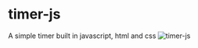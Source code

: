 # timer-js
A simple timer built in javascript, html and css
![timer-js](https://user-images.githubusercontent.com/65349948/190171121-e191554f-a25f-42e4-a54b-e4a11a516ce2.jpeg)
